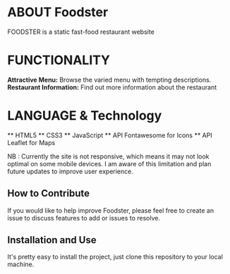 # ABOUT Foodster
FOODSTER is a static fast-food restaurant website

# FUNCTIONALITY
**Attractive Menu:** Browse the varied menu with tempting descriptions.
**Restaurant Information:** Find out more information about the restaurant

# LANGUAGE & Technology
** HTML5
** CSS3
** JavaScript
** API Fontawesome for Icons
** API Leaflet for Maps

NB : Currently the site is not responsive, which means it may not look optimal on some mobile devices. I am aware of this limitation and plan future updates to improve user experience.

 ## How to Contribute
If you would like to help improve Foodster, please feel free to create an issue to discuss features to add or issues to resolve.

## Installation and Use
It's pretty easy to install the project, just clone this repository to your local machine.
